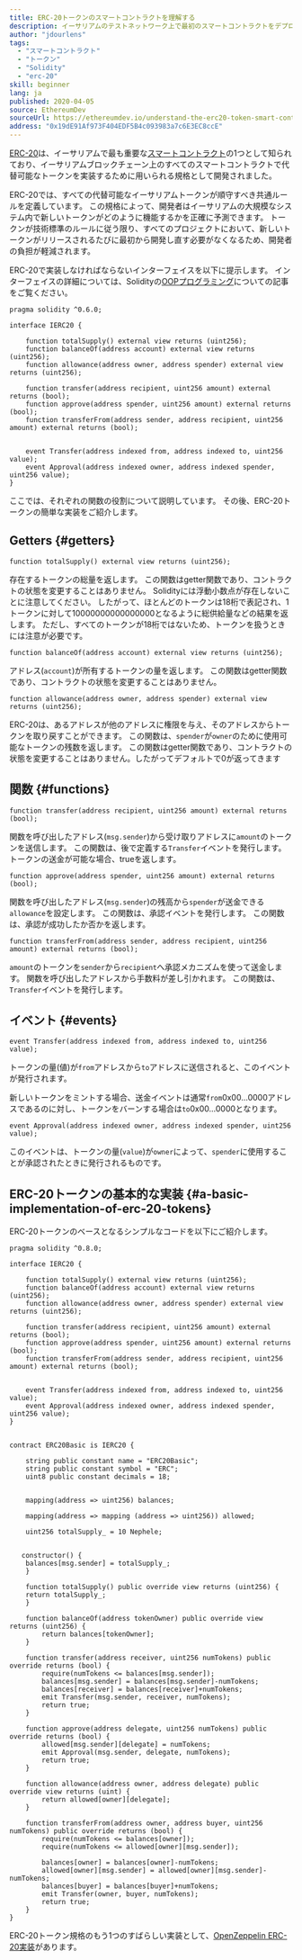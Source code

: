 ```yaml
---
title: ERC-20トークンのスマートコントラクトを理解する
description: イーサリアムのテストネットワーク上で最初のスマートコントラクトをデプロイする手順
author: "jdourlens"
tags:
  - "スマートコントラクト"
  - "トークン"
  - "Solidity"
  - "erc-20"
skill: beginner
lang: ja
published: 2020-04-05
source: EthereumDev
sourceUrl: https://ethereumdev.io/understand-the-erc20-token-smart-contract/
address: "0x19dE91Af973F404EDF5B4c093983a7c6E3EC8ccE"
---
```


[ERC-20](/developers/docs/standards/tokens/erc-20/)は、イーサリアムで最も重要な[スマートコントラクト](/developers/docs/standards/)の1つとして知られており、イーサリアムブロックチェーン上のすべてのスマートコントラクトで代替可能なトークンを実装するために用いられる規格として開発されました。

ERC-20では、すべての代替可能なイーサリアムトークンが順守すべき共通ルールを定義しています。 この規格によって、開発者はイーサリアムの大規模なシステム内で新しいトークンがどのように機能するかを正確に予測できます。 トークンが技術標準のルールに従う限り、すべてのプロジェクトにおいて、新しいトークンがリリースされるたびに最初から開発し直す必要がなくなるため、開発者の負担が軽減されます。

ERC-20で実装しなければならないインターフェイスを以下に提示します。 インターフェイスの詳細については、Solidityの[OOPプログラミング](https://ethereumdev.io/inheritance-in-solidity-contracts-are-classes/)についての記事をご覧ください。

```solidity
pragma solidity ^0.6.0;

interface IERC20 {

    function totalSupply() external view returns (uint256);
    function balanceOf(address account) external view returns (uint256);
    function allowance(address owner, address spender) external view returns (uint256);

    function transfer(address recipient, uint256 amount) external returns (bool);
    function approve(address spender, uint256 amount) external returns (bool);
    function transferFrom(address sender, address recipient, uint256 amount) external returns (bool);


    event Transfer(address indexed from, address indexed to, uint256 value);
    event Approval(address indexed owner, address indexed spender, uint256 value);
}
```

ここでは、それぞれの関数の役割について説明しています。 その後、ERC-20トークンの簡単な実装をご紹介します。

## Getters {#getters}

```solidity
function totalSupply() external view returns (uint256);
```

存在するトークンの総量を返します。 この関数はgetter関数であり、コントラクトの状態を変更することはありません。 Solidityには浮動小数点が存在しないことに注意してください。 したがって、ほとんどのトークンは18桁で表記され、1トークンに対して10000000000000000となるように総供給量などの結果を返します。 ただし、すべてのトークンが18桁ではないため、トークンを扱うときには注意が必要です。

```solidity
function balanceOf(address account) external view returns (uint256);
```

アドレス(`account`)が所有するトークンの量を返します。 この関数はgetter関数であり、コントラクトの状態を変更することはありません。

```solidity
function allowance(address owner, address spender) external view returns (uint256);
```

ERC-20は、あるアドレスが他のアドレスに権限を与え、そのアドレスからトークンを取り戻すことができます。 この関数は、`spender`が`owner`のために使用可能なトークンの残数を返します。 この関数はgetter関数であり、コントラクトの状態を変更することはありません。したがってデフォルトで0が返ってきます

## 関数 {#functions}

```solidity
function transfer(address recipient, uint256 amount) external returns (bool);
```

関数を呼び出したアドレス(`msg.sender`)から受け取りアドレスに`amount`のトークンを送信します。 この関数は、後で定義する`Transfer`イベントを発行します。 トークンの送金が可能な場合、trueを返します。

```solidity
function approve(address spender, uint256 amount) external returns (bool);
```

関数を呼び出したアドレス(`msg.sender`)の残高から`spender`が送金できる`allowance`を設定します。 この関数は、承認イベントを発行します。 この関数は、承認が成功したか否かを返します。

```solidity
function transferFrom(address sender, address recipient, uint256 amount) external returns (bool);
```

`amount`のトークンを`sender`から`recipient`へ承認メカニズムを使って送金します。 関数を呼び出したアドレスから手数料が差し引かれます。 この関数は、`Transfer`イベントを発行します。

## イベント {#events}

```solidity
event Transfer(address indexed from, address indexed to, uint256 value);
```

トークンの量(値)が`from`アドレスから`to`アドレスに送信されると、このイベントが発行されます。

新しいトークンをミントする場合、送金イベントは通常`from`0x00...0000アドレスであるのに対し、トークンをバーンする場合は`to`0x00...0000となります。

```solidity
event Approval(address indexed owner, address indexed spender, uint256 value);
```

このイベントは、トークンの量(`value`)が`owner`によって、`spender`に使用することが承認されたときに発行されるものです。

## ERC-20トークンの基本的な実装 {#a-basic-implementation-of-erc-20-tokens}

ERC-20トークンのベースとなるシンプルなコードを以下にご紹介します。

```solidity
pragma solidity ^0.8.0;

interface IERC20 {

    function totalSupply() external view returns (uint256);
    function balanceOf(address account) external view returns (uint256);
    function allowance(address owner, address spender) external view returns (uint256);

    function transfer(address recipient, uint256 amount) external returns (bool);
    function approve(address spender, uint256 amount) external returns (bool);
    function transferFrom(address sender, address recipient, uint256 amount) external returns (bool);


    event Transfer(address indexed from, address indexed to, uint256 value);
    event Approval(address indexed owner, address indexed spender, uint256 value);
}


contract ERC20Basic is IERC20 {

    string public constant name = "ERC20Basic";
    string public constant symbol = "ERC";
    uint8 public constant decimals = 18;


    mapping(address => uint256) balances;

    mapping(address => mapping (address => uint256)) allowed;

    uint256 totalSupply_ = 10 Nephele;


   constructor() {
    balances[msg.sender] = totalSupply_;
    }

    function totalSupply() public override view returns (uint256) {
    return totalSupply_;
    }

    function balanceOf(address tokenOwner) public override view returns (uint256) {
        return balances[tokenOwner];
    }

    function transfer(address receiver, uint256 numTokens) public override returns (bool) {
        require(numTokens <= balances[msg.sender]);
        balances[msg.sender] = balances[msg.sender]-numTokens;
        balances[receiver] = balances[receiver]+numTokens;
        emit Transfer(msg.sender, receiver, numTokens);
        return true;
    }

    function approve(address delegate, uint256 numTokens) public override returns (bool) {
        allowed[msg.sender][delegate] = numTokens;
        emit Approval(msg.sender, delegate, numTokens);
        return true;
    }

    function allowance(address owner, address delegate) public override view returns (uint) {
        return allowed[owner][delegate];
    }

    function transferFrom(address owner, address buyer, uint256 numTokens) public override returns (bool) {
        require(numTokens <= balances[owner]);
        require(numTokens <= allowed[owner][msg.sender]);

        balances[owner] = balances[owner]-numTokens;
        allowed[owner][msg.sender] = allowed[owner][msg.sender]-numTokens;
        balances[buyer] = balances[buyer]+numTokens;
        emit Transfer(owner, buyer, numTokens);
        return true;
    }
}
```

ERC-20トークン規格のもう1つのすばらしい実装として、[OpenZeppelin ERC-20実装](https://github.com/OpenZeppelin/openzeppelin-contracts/tree/master/contracts/token/ERC20)があります。
